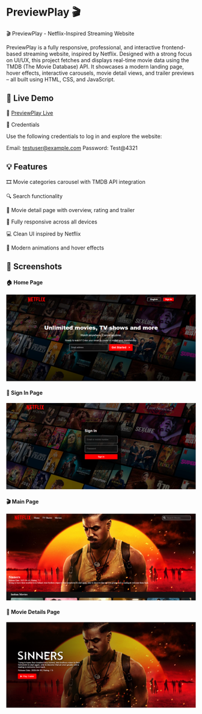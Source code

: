 # PreviewPlay 🎬

🎬 PreviewPlay - Netflix-Inspired Streaming Website

PreviewPlay is a fully responsive, professional, and interactive frontend-based streaming website, inspired by Netflix. Designed with a strong focus on UI/UX, this project fetches and displays real-time movie data using the TMDB (The Movie Database) API. It showcases a modern landing page, hover effects, interactive carousels, movie detail views, and trailer previews – all built using HTML, CSS, and JavaScript.

## 🚀 Live Demo

🔗 [PreviewPlay Live](https://chaitanyakarthik01.github.io/PreviewPlay/)

🔐 Credentials

Use the following credentials to log in and explore the website:

Email: testuser@example.com
Password: Test@4321

## 💡 Features
🎞️ Movie categories carousel with TMDB API integration

🔍 Search functionality

🎥 Movie detail page with overview, rating and trailer

📱 Fully responsive across all devices

💻 Clean UI inspired by Netflix

🎨 Modern animations and hover effects

## 📸 Screenshots

#### 🏠 Home Page  
![Home Page](assets/screenshots/home-page.png)

#### 🔐 Sign In Page  
![Sign In](assets/screenshots/sign-in-page.png)

#### 🎬 Main Page  
![Main Page](assets/screenshots/main-page.png)

#### 🎥 Movie Details Page  
![Movie Details](assets/screenshots/movie-details-page.png)



